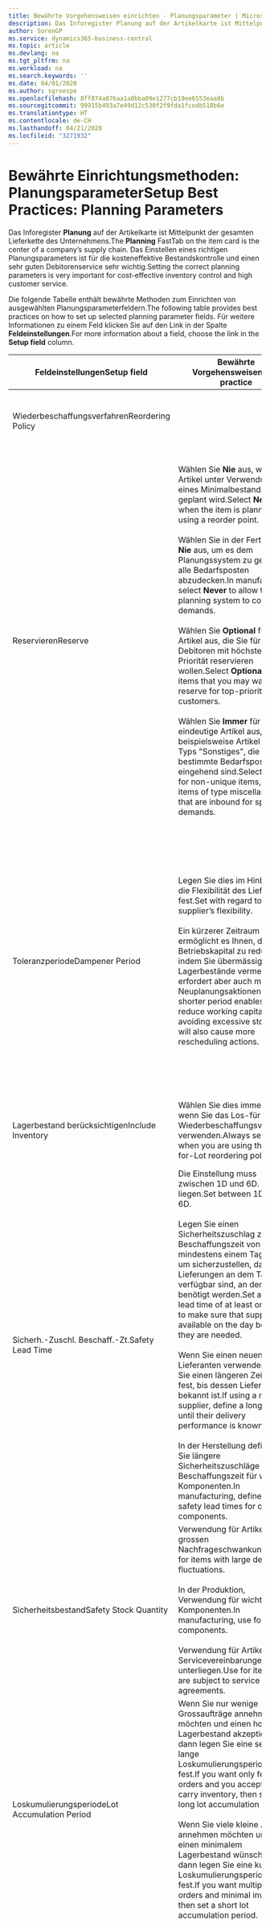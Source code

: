 ```yaml
---
title: Bewährte Vorgehensweisen einrichten - Planungsparameter | Microsoft Docs
description: Das Inforegister Planung auf der Artikelkarte ist Mittelpunkt der gesamten Lieferkette des Unternehmens. Das Einstellen eines richtigen Planungsparameters ist für die kosteneffektive Bestandskontrolle und einen sehr guten Debitorenservice sehr wichtig.
author: SorenGP
ms.service: dynamics365-business-central
ms.topic: article
ms.devlang: na
ms.tgt_pltfrm: na
ms.workload: na
ms.search.keywords: ''
ms.date: 04/01/2020
ms.author: sgroespe
ms.openlocfilehash: 8ff874a076aa1a0bba09e1277cb19ee6553eaa8b
ms.sourcegitcommit: 99915b493a7e49d12c530f2f9fda1fcedb518b6e
ms.translationtype: HT
ms.contentlocale: de-CH
ms.lasthandoff: 04/21/2020
ms.locfileid: "3271932"
---
```

# <a name="setup-best-practices-planning-parameters"></a><span data-ttu-id="1cd66-104">Bewährte Einrichtungsmethoden: Planungsparameter</span><span class="sxs-lookup"><span data-stu-id="1cd66-104">Setup Best Practices: Planning Parameters</span></span>
<span data-ttu-id="1cd66-105">Das Inforegister **Planung** auf der Artikelkarte ist Mittelpunkt der gesamten Lieferkette des Unternehmens.</span><span class="sxs-lookup"><span data-stu-id="1cd66-105">The **Planning** FastTab on the item card is the center of a company’s supply chain.</span></span> <span data-ttu-id="1cd66-106">Das Einstellen eines richtigen Planungsparameters ist für die kosteneffektive Bestandskontrolle und einen sehr guten Debitorenservice sehr wichtig.</span><span class="sxs-lookup"><span data-stu-id="1cd66-106">Setting the correct planning parameters is very important for cost-effective inventory control and high customer service.</span></span>  

 <span data-ttu-id="1cd66-107">Die folgende Tabelle enthält bewährte Methoden zum Einrichten von ausgewählten Planungsparameterfeldern.</span><span class="sxs-lookup"><span data-stu-id="1cd66-107">The following table provides best practices on how to set up selected planning parameter fields.</span></span> <span data-ttu-id="1cd66-108">Für weitere Informationen zu einem Feld klicken Sie auf den Link in der Spalte **Feldeinstellungen**.</span><span class="sxs-lookup"><span data-stu-id="1cd66-108">For more information about a field, choose the link in the **Setup field** column.</span></span>  

|<span data-ttu-id="1cd66-109">Feldeinstellungen</span><span class="sxs-lookup"><span data-stu-id="1cd66-109">Setup field</span></span>|<span data-ttu-id="1cd66-110">Bewährte Vorgehensweisen</span><span class="sxs-lookup"><span data-stu-id="1cd66-110">Best practice</span></span>|<span data-ttu-id="1cd66-111">Bemerkung</span><span class="sxs-lookup"><span data-stu-id="1cd66-111">Comment</span></span>|  
|-----------------|-------------------|-------------|  
|<span data-ttu-id="1cd66-112">Wiederbeschaffungsverfahren</span><span class="sxs-lookup"><span data-stu-id="1cd66-112">Reordering Policy</span></span>||<span data-ttu-id="1cd66-113">Weitere Informationen finden Sie unter [Bewährte Einrichtungsmethoden: Wiederbeschaffungsverfahren](setup-best-practices-reordering-policies.md).</span><span class="sxs-lookup"><span data-stu-id="1cd66-113">For more information, see [Setup Best Practices: Reordering Policies](setup-best-practices-reordering-policies.md).</span></span>|  
|<span data-ttu-id="1cd66-114">Reservieren</span><span class="sxs-lookup"><span data-stu-id="1cd66-114">Reserve</span></span>|<span data-ttu-id="1cd66-115">Wählen Sie **Nie** aus, wenn der Artikel unter Verwendung eines Minimalbestands geplant wird.</span><span class="sxs-lookup"><span data-stu-id="1cd66-115">Select **Never** when the item is planned using a reorder point.</span></span><br /><br /> <span data-ttu-id="1cd66-116">Wählen Sie in der Fertigung **Nie** aus, um es dem Planungssystem zu gestatten, alle Bedarfsposten abzudecken.</span><span class="sxs-lookup"><span data-stu-id="1cd66-116">In manufacturing, select **Never** to allow the planning system to cover all demands.</span></span><br /><br /> <span data-ttu-id="1cd66-117">Wählen Sie **Optional** für Artikel aus, die Sie für Debitoren mit höchster Priorität reservieren wollen.</span><span class="sxs-lookup"><span data-stu-id="1cd66-117">Select **Optional** for items that you may want to reserve for top-priority customers.</span></span><br /><br /> <span data-ttu-id="1cd66-118">Wählen Sie **Immer** für nicht eindeutige Artikel aus, wie beispielsweise Artikel des Typs "Sonstiges", die für bestimmte Bedarfsposten eingehend sind.</span><span class="sxs-lookup"><span data-stu-id="1cd66-118">Select **Always** for non-unique items, such as items of type miscellaneous that are inbound for specific demands.</span></span>|<span data-ttu-id="1cd66-119">Reservierungen wirken im Allgemeinen dem Zweck der Planung entgegen, nämlich einem Ausgleich zwischen Bedarf und Vorrat.</span><span class="sxs-lookup"><span data-stu-id="1cd66-119">Reservations generally counteract the purpose of planning, which is to balance demand and supply.</span></span> <span data-ttu-id="1cd66-120">Daher sollten Artikel, die für die Planung eingerichtet wurden, im Allgemeinen nicht reserviert werden.</span><span class="sxs-lookup"><span data-stu-id="1cd66-120">Therefore, items that are set up for planning should generally not be reserved.</span></span><br /><br /> <span data-ttu-id="1cd66-121">Wenn der Benutzer eine Lagerbestandsmenge für zukünftigen Bedarf reserviert, wird die Planungsgrundlage gestört, und der Minimalbestand funktioniert möglicherweise nicht ordnungsgemäss.</span><span class="sxs-lookup"><span data-stu-id="1cd66-121">If the user reserves an inventory quantity for future demand, then the planning foundation will be disturbed, and the reorder point may not work correctly.</span></span> <span data-ttu-id="1cd66-122">Selbst wenn der voraussichtliche Lagerbestand im Hinblick auf den Minimalbestand akzeptabel ist, stehen die Mengen möglicherweise aufgrund der Reservierung nicht zur Verfügung.</span><span class="sxs-lookup"><span data-stu-id="1cd66-122">Even if the projected inventory level is acceptable with regard to the reorder point, the quantities may not be available because of the reservation.</span></span>|  
|<span data-ttu-id="1cd66-123">Toleranzperiode</span><span class="sxs-lookup"><span data-stu-id="1cd66-123">Dampener Period</span></span>|<span data-ttu-id="1cd66-124">Legen Sie dies im Hinblick auf die Flexibilität des Lieferanten fest.</span><span class="sxs-lookup"><span data-stu-id="1cd66-124">Set with regard to the supplier’s flexibility.</span></span><br /><br /> <span data-ttu-id="1cd66-125">Ein kürzerer Zeitraum ermöglicht es Ihnen, das Betriebskapital zu reduzieren, indem Sie übermässige Lagerbestände vermeiden, erfordert aber auch mehr Neuplanungsaktionen.</span><span class="sxs-lookup"><span data-stu-id="1cd66-125">A shorter period enables you to reduce working capital by avoiding excessive stock, but will also cause more rescheduling actions.</span></span>|<span data-ttu-id="1cd66-126">Wenn der Lieferant Änderungen in letzter Minute an den Aufträgen akzeptiert, verwenden Sie eine kürzere Periode. Sie müssen jedoch weitere Neuplanungsaktionen einplanen.</span><span class="sxs-lookup"><span data-stu-id="1cd66-126">If the supplier accepts last-minute changes to orders, then use a shorter period, but be prepared for more rescheduling actions.</span></span> <span data-ttu-id="1cd66-127">Wenn für den Lieferanten eine feste Planung erforderlich ist, verwenden Sie eine möglichst lange Periode.</span><span class="sxs-lookup"><span data-stu-id="1cd66-127">If the supplier requires firm planning, then extend the period as much as possible.</span></span><br /><br /> <span data-ttu-id="1cd66-128">Informationen zur globalen Einrichtung, siehe **Toleranzperiode** under [Designdetails: Parameter Planen](design-details-planning-parameters.md)</span><span class="sxs-lookup"><span data-stu-id="1cd66-128">For information about the **Dampener Period** field , see [Design Details: Planning Parameters](design-details-planning-parameters.md).</span></span>|  
|<span data-ttu-id="1cd66-129">Lagerbestand berücksichtigen</span><span class="sxs-lookup"><span data-stu-id="1cd66-129">Include Inventory</span></span>|<span data-ttu-id="1cd66-130">Wählen Sie dies immer aus, wenn Sie das Los-für-Los-Wiederbeschaffungsverfahren verwenden.</span><span class="sxs-lookup"><span data-stu-id="1cd66-130">Always select when you are using the Lot-for-Lot reordering policy.</span></span>|<span data-ttu-id="1cd66-131">Wählen Sie dies nur in bestimmten Fällen nicht aus, beispielsweise wenn keine Lagerartikel verkäuflich sind.</span><span class="sxs-lookup"><span data-stu-id="1cd66-131">Do not select only in special situations, such as when inventory items are not sellable.</span></span>|  
|<span data-ttu-id="1cd66-132">Sicherh.-Zuschl. Beschaff.-Zt.</span><span class="sxs-lookup"><span data-stu-id="1cd66-132">Safety Lead Time</span></span>|<span data-ttu-id="1cd66-133">Die Einstellung muss zwischen 1D und 6D. liegen.</span><span class="sxs-lookup"><span data-stu-id="1cd66-133">Set between 1D and 6D.</span></span><br /><br /> <span data-ttu-id="1cd66-134">Legen Sie einen Sicherheitszuschlag zur Beschaffungszeit von mindestens einem Tag fest, um sicherzustellen, dass die Lieferungen an dem Tag verfügbar sind, an dem sie benötigt werden.</span><span class="sxs-lookup"><span data-stu-id="1cd66-134">Set a safety lead time of at least one day to make sure that supplies are available on the day before they are needed.</span></span><br /><br /> <span data-ttu-id="1cd66-135">Wenn Sie einen neuen Lieferanten verwenden, legen Sie einen längeren Zeitraum fest, bis dessen Liefertreue bekannt ist.</span><span class="sxs-lookup"><span data-stu-id="1cd66-135">If using a new supplier, define a longer time until their delivery performance is known.</span></span><br /><br /> <span data-ttu-id="1cd66-136">In der Herstellung definieren Sie längere Sicherheitszuschläge zur Beschaffungszeit für wichtige Komponenten.</span><span class="sxs-lookup"><span data-stu-id="1cd66-136">In manufacturing, define longer safety lead times for critical components.</span></span>|<span data-ttu-id="1cd66-137">Vom System geplante Lieferungen, um zu vermeiden, dass am gleichen Tag, an dem Bestand nicht lieferbar ist, Bestand nicht lieferbar ist.</span><span class="sxs-lookup"><span data-stu-id="1cd66-137">Supply that is planned by the system to avoid a stock-out will arrive on the same day that the stock-out occurs.</span></span> <span data-ttu-id="1cd66-138">Dies kann sich möglicherweise als mehrere Stunden zu spät erweisen, wenn beispielsweise der Bedarf morgens erforderlich ist und die Lieferung am Nachmittag eingeht.</span><span class="sxs-lookup"><span data-stu-id="1cd66-138">This may be several hours too late if, for example, the demand is needed in the morning and the supply arrives in the afternoon.</span></span> <span data-ttu-id="1cd66-139">**Hinweis:** Das Feld **Sicherh.-Zuschl.-Zt.** verwendet den Basiskalender.</span><span class="sxs-lookup"><span data-stu-id="1cd66-139">**Note:**  The **Safety Lead Time** field uses the base calendar.</span></span> <span data-ttu-id="1cd66-140">Daher bedeutet 14T nicht notwendigerweise zwei Wochen.</span><span class="sxs-lookup"><span data-stu-id="1cd66-140">Therefore, 14D is not necessarily two weeks.</span></span>|  
|<span data-ttu-id="1cd66-141">Sicherheitsbestand</span><span class="sxs-lookup"><span data-stu-id="1cd66-141">Safety Stock Quantity</span></span>|<span data-ttu-id="1cd66-142">Verwendung für Artikel mit grossen Nachfrageschwankungen.</span><span class="sxs-lookup"><span data-stu-id="1cd66-142">Use for items with large demand fluctuations.</span></span><br /><br /> <span data-ttu-id="1cd66-143">In der Produktion, Verwendung für wichtige Komponenten.</span><span class="sxs-lookup"><span data-stu-id="1cd66-143">In manufacturing, use for critical components.</span></span><br /><br /> <span data-ttu-id="1cd66-144">Verwendung für Artikel, die Servicevereinbarungen unterliegen.</span><span class="sxs-lookup"><span data-stu-id="1cd66-144">Use for items that are subject to service agreements.</span></span>|<span data-ttu-id="1cd66-145">Wenn das Feld **Minimalbestant** nicht ausgefüllt ist, dann dient der Sicherheitsbestand auch als Minimalbestand.</span><span class="sxs-lookup"><span data-stu-id="1cd66-145">If the **Reorder Point** field is not filled, then the safety stock quantity also functions as a reorder point.</span></span>|  
|<span data-ttu-id="1cd66-146">Loskumulierungsperiode</span><span class="sxs-lookup"><span data-stu-id="1cd66-146">Lot Accumulation Period</span></span>|<span data-ttu-id="1cd66-147">Wenn Sie nur wenige Grossaufträge annehmen möchten und einen hohen Lagerbestand akzeptieren, dann legen Sie eine sehr lange Loskumulierungsperiode fest.</span><span class="sxs-lookup"><span data-stu-id="1cd66-147">If you want only few big orders and you accept to carry inventory, then set a long lot accumulation period.</span></span><br /><br /> <span data-ttu-id="1cd66-148">Wenn Sie viele kleine Aufträge annehmen möchten und sich einen minimalem Lagerbestand wünschen, dann legen Sie eine kurze Loskumulierungsperiode fest.</span><span class="sxs-lookup"><span data-stu-id="1cd66-148">If you want multiple small orders and minimal inventory, then set a short lot accumulation period.</span></span>|<span data-ttu-id="1cd66-149">Die Loskumulierungsperiode ist im Allgemeinen die längste Periode, in der Sie über Lagerbestand verfügen.</span><span class="sxs-lookup"><span data-stu-id="1cd66-149">The lot accumulation period is generally the longest period that you will carry inventory.</span></span>|  
|<span data-ttu-id="1cd66-150">Minimalbestand</span><span class="sxs-lookup"><span data-stu-id="1cd66-150">Reorder Point</span></span>|<span data-ttu-id="1cd66-151">Ermitteln Sie den Minimalbestand auf Basis des Anforderungsprofils des Artikels.</span><span class="sxs-lookup"><span data-stu-id="1cd66-151">Base the reorder point on the item’s demand profile.</span></span>|<span data-ttu-id="1cd66-152">Wenn laut historischen Daten während einer Beschaffungszeit von sieben Tagen der durchschnittliche Bedarf des Artikels 100 Einheiten beträgt, kann der Minimalbestand auf 100 festgelegt werden.</span><span class="sxs-lookup"><span data-stu-id="1cd66-152">If historical data shows that the item’s average demand is 100 units during a lead time of seven days, then the reorder point can be set to 100 as a minimum.</span></span><br /><br /> <span data-ttu-id="1cd66-153">Das bedeutet, dass bei einer Abnahme des Lagerbestands auf unter 100 Einheiten das Planungssystem die Wiederbeschaffung des Artikels vorschlägt, da für die Wiederbeschaffung sieben Tage benötigt werden und genügend Einheiten vorhanden sein müssen, um den Bedarf in diesen sieben Tagen zu decken.</span><span class="sxs-lookup"><span data-stu-id="1cd66-153">This means that when the inventory level falls below 100 units, then the planning system will suggest to replenish because it takes seven days to supply the item, and there must be enough to cover the demand within those seven days.</span></span>|  
|<span data-ttu-id="1cd66-154">Zeitrahmen</span><span class="sxs-lookup"><span data-stu-id="1cd66-154">Time Bucket</span></span>|<span data-ttu-id="1cd66-155">Ein leeres Feld bedeutet, dass der Lagerbestand jeden Tag überprüft wird.</span><span class="sxs-lookup"><span data-stu-id="1cd66-155">Leave blank, meaning that the inventory level is checked every day.</span></span>|<span data-ttu-id="1cd66-156">Bei täglicher Überprüfung des Lagerbestands ist eine optimale Planung des Minimalbestands sichergestellt.</span><span class="sxs-lookup"><span data-stu-id="1cd66-156">Checking the inventory level every day ensures optimal reorder point planning.</span></span> <span data-ttu-id="1cd66-157">**Hinweis:** Ein Zeitrahmen von 1W bedeutet, dass der Lagerbestand möglicherweise eine Woche bevor ein Beschaffungsauftrag vorgeschlagen wird, unter dem Minimalbestand liegt.</span><span class="sxs-lookup"><span data-stu-id="1cd66-157">**Note:**  A time bucket of 1W means that the inventory level may be below the reorder point for one week before a supply order is suggested.</span></span>|  
|<span data-ttu-id="1cd66-158">Rundungspräzision</span><span class="sxs-lookup"><span data-stu-id="1cd66-158">Rounding Precision</span></span>|<span data-ttu-id="1cd66-159">In der teuren Produktion auf 0,00001 festgelegt.</span><span class="sxs-lookup"><span data-stu-id="1cd66-159">In expensive manufacturing, set to 0.00001.</span></span>|<span data-ttu-id="1cd66-160">Grosse Rundungsmengen an Ausschuss oder Materialverbrauch können zu sehr hohen Lagerkosten führen.</span><span class="sxs-lookup"><span data-stu-id="1cd66-160">Large rounding quantities of scrap or material consumption can amount to very large inventory costs.</span></span> <span data-ttu-id="1cd66-161">Es kann daher von Bedeutung sein, die kleinste Rundungspräzision festzulegen, um diese potenziellen Kosten zu minimieren.</span><span class="sxs-lookup"><span data-stu-id="1cd66-161">It may therefore be relevant to set the smallest rounding precision to minimize this potential cost.</span></span>|  

> [!NOTE]  
>  <span data-ttu-id="1cd66-162">Die bewährten Methoden zu Planungsparametern auf Artikelkarten gelten auch für dieselben Felder auf Lagerhaltungsdatenkarten.</span><span class="sxs-lookup"><span data-stu-id="1cd66-162">The best practices for planning parameters on item cards also apply to the same fields on SKU cards.</span></span>  
>   
>  <span data-ttu-id="1cd66-163">Wenn Unternehmen den Bedarf an verschiedenen Lagerorten planen, empfiehlt es sich, für jeden Standort Lagerhaltungsdaten festzulegen und den gesamten Bedarf mit einem Wert im Feld **Lagerortcode** zu erstellen.</span><span class="sxs-lookup"><span data-stu-id="1cd66-163">If companies plan for demand at different locations, then it is strongly advised to define SKUs for each location and that all demand is created by using a value in the **Location Code** field.</span></span> <span data-ttu-id="1cd66-164">Weitere Informationen finden Sie unter [Designdetails: Bedarf an leerem Lagerort](design-details-demand-at-blank-location.md)</span><span class="sxs-lookup"><span data-stu-id="1cd66-164">For more information, see [Design Details: Demand at Blank Location](design-details-demand-at-blank-location.md).</span></span>  

## <a name="see-also"></a><span data-ttu-id="1cd66-165">Siehe auch</span><span class="sxs-lookup"><span data-stu-id="1cd66-165">See Also</span></span>  
 <span data-ttu-id="1cd66-166">[Bewährte Einrichtungsmethoden: Beschaffungsplanung](setup-best-practices-supply-planning.md) </span><span class="sxs-lookup"><span data-stu-id="1cd66-166">[Setup Best Practices: Supply Planning](setup-best-practices-supply-planning.md) </span></span>  
 <span data-ttu-id="1cd66-167">[Designdetails: Vorratsplanung](design-details-supply-planning.md) </span><span class="sxs-lookup"><span data-stu-id="1cd66-167">[Design Details: Supply Planning](design-details-supply-planning.md) </span></span>  
 [<span data-ttu-id="1cd66-168">Richten Sie komplexe Anwendungsbereiche mithilfe bewährter Methoden ein</span><span class="sxs-lookup"><span data-stu-id="1cd66-168">Set Up Complex Application Areas Using Best Practices</span></span>](set-up-complex-application-areas-using-best-practices.md)  
 [<span data-ttu-id="1cd66-169">Designdetails: Bedarf an leerem Lagerort</span><span class="sxs-lookup"><span data-stu-id="1cd66-169">Design Details: Demand at Blank Location</span></span>](design-details-demand-at-blank-location.md)  
 <span data-ttu-id="1cd66-170">[Arbeiten mit [!INCLUDE[d365fin](includes/d365fin_md.md)]](ui-work-product.md)</span><span class="sxs-lookup"><span data-stu-id="1cd66-170">[Working with [!INCLUDE[d365fin](includes/d365fin_md.md)]](ui-work-product.md)</span></span>
